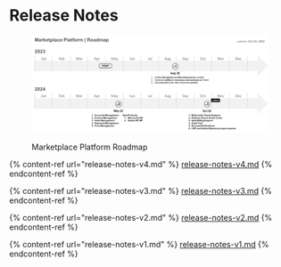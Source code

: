 # Release Notes

<figure><img src="../../.gitbook/assets/image (85).png" alt=""><figcaption><p> Marketplace Platform Roadmap</p></figcaption></figure>

{% content-ref url="release-notes-v4.md" %}
[release-notes-v4.md](release-notes-v4.md)
{% endcontent-ref %}

{% content-ref url="release-notes-v3.md" %}
[release-notes-v3.md](release-notes-v3.md)
{% endcontent-ref %}

{% content-ref url="release-notes-v2.md" %}
[release-notes-v2.md](release-notes-v2.md)
{% endcontent-ref %}

{% content-ref url="release-notes-v1.md" %}
[release-notes-v1.md](release-notes-v1.md)
{% endcontent-ref %}
